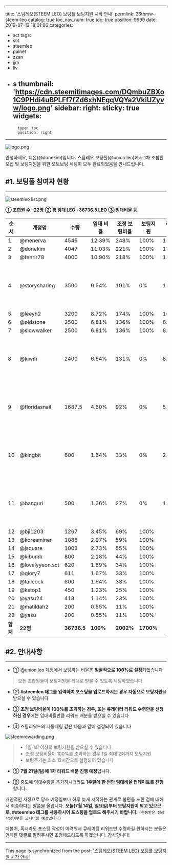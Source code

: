
---
title: '스팀레오(STEEM LEO) 보팅풀 보팅지원 시작 안내'
permlink: 26thmw-steem-leo
catalog: true
toc_nav_num: true
toc: true
position: 9999
date: 2019-07-13 18:01:06
categories:
- sct
tags:
- sct
- steemleo
- palnet
- zzan
- jjm
- liv
- s
thumbnail: 'https://cdn.steemitimages.com/DQmbuZBXo1C9PHdi4uBPLFf7fZd6xhNEgqVQYa2VkiUZyvw/logo.png'
sidebar:
    right:
        sticky: true
widgets:
    -
        type: toc
        position: right
---


![logo.png](https://cdn.steemitimages.com/DQmbuZBXo1C9PHdi4uBPLFf7fZd6xhNEgqVQYa2VkiUZyvw/logo.png)

안녕하세요, 디온(@donekim)입니다. 스팀레오 보팅풀(@union.leo)에서 1차 조합원 모집 및 보팅지원을 위한 오토보팅 세팅이 모두 완료되었음을 안내드립니다.

## #1. 보팅풀 참여자 현황
---

![steemleo list.png](https://cdn.steemitimages.com/DQmSVrGuQEA6Vs16aJHNk7hLvEfXzbfSrfZmESyGuuhR3sa/steemleo%20list.png)

**① 조합원 수 : 22명**
**② 총 임대 LEO : 36736.5 LEO**
**③ 임대비율 등**

| **순서** | **계정명**      | **수량**    | **임대 비율** | **조정 보팅비율** | **보팅지원** | **리워드 배분** | **비고**      |
| -------- | --------------- | ----------- | ------------- | ----------------- | ------------ | --------------- | ------------- |
| 1        | @menerva        | 4545        | 12.39%        | 248%              | 100%         | 15.42%          |               |
| 2        | @donekim        | 4047        | 11.03%        | 221%              | 100%         | 13.73%          |               |
| 3        | @fenrir78       | 4000        | 10.90%        | 218%              | 100%         | 13.57%          |               |
| 4        | @storysharing   | 3500        | 9.54%         | 191%              | 0%           | 11.87%          | 리워드만 수령 |
| 5        | @leeyh2         | 3200        | 8.72%         | 174%              | 100%         | 10.86%          |               |
| 6        | @oldstone       | 2500        | 6.81%         | 136%              | 100%         | 8.48%           |               |
| 7        | @slowwalker     | 2500        | 6.81%         | 136%              | 100%         | 8.48%           |               |
| 8        | @kiwifi         | 2400        | 6.54%         | 131%              | 0%           | 8.14%           | 리워드만 수령 |
| 9        | @floridasnail   | 1687.5      | 4.60%         | 92%               | 0%           | 5.72%           | 리워드만 수령 |
| 10       | @kingbit        | 600         | 1.64%         | 33%               | 0%           | 2.04%           | 리워드만 수령 |
| 11       | @banguri        | 500         | 1.36%         | 27%               | 0%           | 1.70%           | 리워드만 수령 |
| 12       | @bji1203        | 1267        | 3.45%         | 69%               | 100%         |                 |               |
| 13       | @koreaminer     | 1088        | 2.97%         | 59%               | 100%         |                 |               |
| 14       | @jsquare        | 1003        | 2.73%         | 55%               | 100%         |                 |               |
| 15       | @kibumh         | 800         | 2.18%         | 44%               | 100%         |                 |               |
| 16       | @lovelyyeon.sct | 620         | 1.69%         | 34%               | 100%         |                 |               |
| 17       | @glory7         | 611         | 1.67%         | 33%               | 100%         |                 |               |
| 18       | @tailcock       | 600         | 1.64%         | 33%               | 100%         |                 |               |
| 19       | @kstop1         | 450         | 1.23%         | 25%               | 100%         |                 |               |
| 20       | @yasu24         | 418         | 1.14%         | 23%               | 100%         |                 |               |
| 21       | @matildah2      | 200         | 0.55%         | 11%               | 100%         |                 |               |
| 22       | @yasu           | 200         | 0.55%         | 11%               | 100%         |                 |               |
| **합계** | **22명**        | **36736.5** | **100%**      | **2002%**         | **1700%**    |                 |               |


## #2. 안내사항
---

- ① @union.leo 계정에서 보팅하는 비율은 **일괄적으로 100%로 설정**되었습니다
> 모든 조합원들이 보팅지원을 최대로 받을 수 있도록 세팅하였습니다. 

- ② **#steemleo 태그를 입력하여 포스팅을 업로드하시는 경우 자동으로 보팅지원**을 받으실 수 있습니다

- ③ **조정 보팅비율이 100%를 초과하는 경우, 또는 큐레이터 리워드 수령만을 신청하신 경우**에는 임대비율만큼 리워드 배분을 받으실 수 있습니다

- ④ 스팀리워드의 자동세팅 값은 다음과 같이 설정되어 있습니다

![steemrewarding.png](https://cdn.steemitimages.com/DQmYbTJrPoFhMFcmacVroyMMDxaseDiA3uRXsAL6EEpeMxs/steemrewarding.png)

> - 1일 1회 이상의 보팅지원을 받으실 수 있습니다
> - 조정 보팅비율이 100%를 초과하는 경우 1일 최대 2회까지 보팅지원
> - 보팅주기는 최소 12시간으로 설정되어 있습니다

- ⑤ **7월 21일(일)에 1차 리워드 배분 진행 예정**입니다. 

- ⑥ 중도에 임대수량을 추가하시더라도 **1주일에 한 번만 임대비율 업데이트를 진행**합니다.

개인적인 사정으로 당초 예정일보다 하루 늦게 시작하는 관계로 불편을 드린 점에 대해서 죄송하다는 말씀을 올립니다. **오늘(7월 14일, 일요일)부터 보팅지원이 되고 있으므로, #steemleo 태그를 사용하시어 포스팅을 업로드 해주시기 바랍니다.** `(한동안은 정상 작동여부를 모니터링 예정입니다)`

더불어, 혹시라도 포스팅 작성이 어려워서 큐레이팅 리워드만 수령하길 원하시는 분들은 언제든 댓글로 알려주시면 조정해드리도록 하겠습니다. 감사합니다!

- - -

This page is synchronized from the post: ['스팀레오(STEEM LEO) 보팅풀 보팅지원 시작 안내'](https://steemit.com/@donekim/26thmw-steem-leo)
